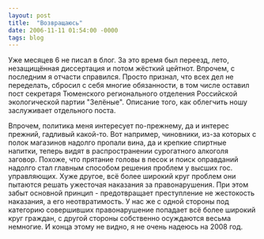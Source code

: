 ```yaml
---
layout: post
title:  "Возвращаюсь"
date: 2006-11-11 01:54:00 -0000
tags: blog 
---
```


Уже месяцев 6 не писал в блог. За это время был переезд, лето, незащищённая диссертация и потом жёсткий цейтнот. Впрочем, с последним я отчасти справился. Просто признал, что всех дел не переделать, сбросил с себя многие обязанности, в том числе оставил пост секретаря Тюменского регионального отделения Российской экологической партии "Зелёные". Описание того, как облегчить ношу заслуживает отдельного поста.

Впрочем, политика меня интересует по-прежнему, да и интерес прежний, гадливый какой-то. Вот например, чиновники, из-за которых с полок магазинов надолго пропали вина, да и крепкие спиртные напитки, теперь видят в распространении сурогатного алкоголя заговор. Похоже, что прятание головы в песок и поиск оправданий надолго стал главным способом решения проблем у высших гос. управляющих. Хуже другое, всё более широкий круг проблем они пытаются решать ужесточая наказания за правонарушения. При этом забыт основной принцип - предотвращает преступление не жестокость наказания, а его неотвратимость. У нас же с одной стороны под категорию совершивших правонарушение попадает всё более широкий круг граждан, с другой стороны собственно осуждаются весьма немногие. И конца этому не видно, я не очень надеюсь на 2008 год.